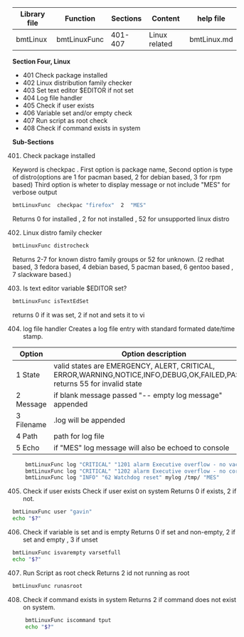 | Library file | Function | Sections | Content | help file|
| ---- | ---- | ---- | ---- | ---- |
|  bmtLinux | bmtLinuxFunc | 401-407 | Linux related | bmtLinux.md |

**Section Four, Linux**

* 401 Check package installed
* 402 Linux distribution  family checker
* 403 Set text editor $EDITOR if not set
* 404 Log file handler
* 405 Check if user exists
* 406 Variable set and/or empty check
* 407 Run script as root check 
* 408 Check if command exists in system

**Sub-Sections**

401) Check package installed

Keyword is checkpac . First option is package name,
Second option is type of distro(options are 1 for pacman based, 2
for debian based, 3 for rpm based)
Third  option is wheter to display message or not include "MES" 
for verbose output

```sh
bmtLinuxFunc  checkpac "firefox"  2  "MES"
```

Returns 0 for installed , 2 for not installed , 
52 for unsupported linux distro

402) Linux distro family checker

```sh
bmtLinuxFunc distrocheck
```

Returns 2-7 for known distro family groups or 52 for unknown.
(2 redhat based, 3 fedora based, 4 debian based, 5 pacman based,
6 gentoo based , 7 slackware based.)

403) Is text editor variable $EDITOR set?

```sh
bmtLinuxFunc isTextEdSet
```

returns 0 if it was set, 2 if not and sets it to vi

404) log file handler
Creates a log file entry with standard formated date/time stamp.

| Option | Option description |
| ---- |  ---- | 
| 1 State | valid states are EMERGENCY, ALERT, CRITICAL, ERROR,WARNING,NOTICE,INFO,DEBUG,OK,FAILED,PASSED  returns 55 for invalid state| 
| 2 Message | if blank  message passed "-- empty log message" appended |
| 3 Filename | .log will be appended |
| 4 Path | path for log file | 
| 5 Echo | if "MES" log message will also be echoed to console|

```sh
	bmtLinuxFunc log "CRITICAL" "1201 alarm Executive overflow - no vacant areas" mylog /tmp/
	bmtLinuxFunc log "CRITICAL" "1202 alarm Executive overflow - no core sets" mylog /tmp/
	bmtLinuxFunc log "INFO" "62 Watchdog reset" mylog /tmp/ "MES"
```

405) Check if user exists
Check if user exist on system 
Returns 0 if exists, 2 if not.

```sh
bmtLinuxFunc user "gavin"
echo "$?"
```
406) Check if variable is set and is empty
Returns 0  if set and non-empty, 2  if  set and empty ,  3 if unset

```sh
bmtLinuxFunc isvarempty varsetfull
echo "$?"
```

407) Run Script as root check 
Returns 2 id not running as root

```sh
bmtLinuxFunc runasroot
```

408) Check if command exists in system
Returns 2 if command does not exist on system.

```sh
	bmtLinuxFunc iscommand tput
	echo "$?"
```
